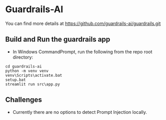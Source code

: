 # Guardrails-AI
You can find more details at https://github.com/guardrails-ai/guardrails.git

## Build and Run the guardrails app
- In Windows CommandPrompt, run the following from the repo root directory:
```
cd guardrails-ai
python -m venv venv
venv\Scripts\activate.bat
setup.bat
streamlit run src\app.py
```

## Challenges
- Currently there are no options to detect Prompt Injection locally.
